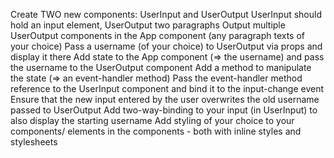 Create TWO new components: UserInput and UserOutput
  UserInput should hold an input element, UserOutput two paragraphs
  Output multiple UserOutput components in the App component (any paragraph texts of your choice)
  Pass a username (of your choice) to UserOutput via props and display it there
  Add state to the App component (=> the username) and pass the username to the UserOutput component
  Add a method to manipulate the state (=> an event-handler method)
  Pass the event-handler method reference to the UserInput component and bind it to the input-change event
  Ensure that the new input entered by the user overwrites the old username passed to UserOutput
  Add two-way-binding to your input (in UserInput) to also display the starting username
  Add styling of your choice to your components/ elements in the components - both with inline styles and stylesheets
